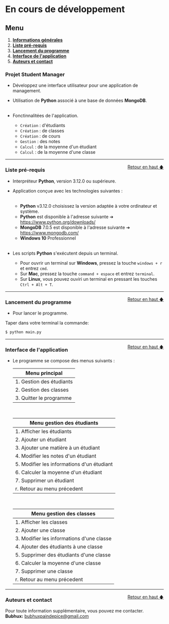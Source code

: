 
# En cours de développement

<div id="top"></div>

## Menu   

1. **[Informations générales](#informations-générales)**   
2. **[Liste pré-requis](#liste-pre-requis)**   
3. **[Lancement du programme](#lancement-du-programme)**   
4. **[Interface de l'application](#interface-application)**   
5. **[Auteurs et contact](#auteur-contact)**   

### Projet Student Manager

- Développez une interface utilisateur pour une application de management.  
- Utilisation de **Python** associé à une base de données **MongoDB**.   
      &nbsp;   

- Fonctinnalitées de l'application.   

    - ``Création`` : d'étudiants
    - ``Création`` : de classes
    - ``Création`` : de cours
    - ``Gestion`` : des notes
    - ``Calcul`` : de la moyenne d'un étudiant
    - ``Calcul`` : de la moyenne d'une classe

--------------------------------------------------------------------------------------------------------------------------------

<div id="liste-pre-requis"></div>
<a href="#top" style="float: right;">Retour en haut 🡅</a>

### Liste pré-requis   

- Interpréteur **Python**, version 3.12.0 ou supérieure.   

- Application conçue avec les technologies suivantes :   
  &nbsp;   

  - **Python** v3.12.0 choisissez la version adaptée à votre ordinateur et système.   
  - **Python** est disponible à l'adresse suivante ➔ https://www.python.org/downloads/   
  - **MongoDB** 7.0.5 est disponible à l'adresse suivante ➔ https://www.mongodb.com/
  - **Windows 10** Professionnel   
    &nbsp;   

- Les scripts **Python** s'exécutent depuis un terminal.   
  - Pour ouvrir un terminal sur **Windows**, pressez la touche ``windows + r`` et entrez ``cmd``.   
  - Sur **Mac**, pressez la touche ``command + espace`` et entrez ``terminal``.   
  - Sur **Linux**, vous pouvez ouviri un terminal en pressant les touches ``Ctrl + Alt + T``.   

--------------------------------------------------------------------------------------------------------------------------------

<div id="lancement-du-programme"></div>
<a href="#top" style="float: right;">Retour en haut 🡅</a>

### Lancement du programme   

- Pour lancer le programme.   

Taper dans votre terminal la commande:   

```bash
$ python main.py
```   

--------------------------------------------------------------------------------------------------------------------------------

<div id="interface-application"></div>
<a href="#top" style="float: right;">Retour en haut 🡅</a>

### Interface de l'application   

- Le programme se compose des menus suivants :   

    |      Menu principal       |
    |---------------------------|
    | 1. Gestion des étudiants  |
    | 2. Gestion des classes    |
    | 3. Quitter le programme   |

  &nbsp;   

    |      Menu gestion des étudiants            |
    |--------------------------------------------|
    | 1. Afficher les étudiants                  |
    | 2. Ajouter un étudiant                     |
    | 3. Ajouter une matière à un étudiant       |
    | 4. Modifier les notes d'un étudiant        |
    | 5. Modifier les informations d'un étudiant |
    | 6. Calculer la moyenne d'un étudiant       |
    | 7. Supprimer un étudiant                   |
    | r. Retour au menu précedent                |

  &nbsp;   

    |       Menu gestion des classes             |
    |--------------------------------------------|
    | 1. Afficher les classes                    |
    | 2. Ajouter une classe                      |
    | 3. Modifier les informations d'une classe  |
    | 4. Ajouter des étudiants à une classe      |
    | 5. Supprimer des étudiants d'une classe    |
    | 6. Calculer la moyenne d'une classe        |
    | 7. Supprimer une classe                    |
    | r. Retour au menu précedent                |


--------------------------------------------------------------------------------------------------------------------------------

<div id="auteur-contact"></div>
<a href="#top" style="float: right;">Retour en haut 🡅</a>

### Auteurs et contact   

Pour toute information supplémentaire, vous pouvez me contacter.   
**Bubhux:** bubhuxpaindepice@gmail.com   
